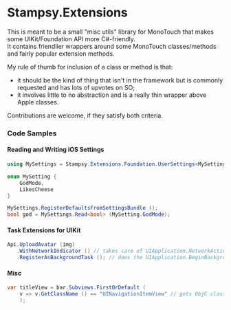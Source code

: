 Stampsy.Extensions
==================

This is meant to be a small "misc utils" library for MonoTouch that makes some UIKit/Foundation API more C#-friendly.  
It contains friendlier wrappers around some MonoTouch classes/methods and fairly popular extension methods.

My rule of thumb for inclusion of a class or method is that:

- it should be the kind of thing that isn't in the framework but is commonly requested and has lots of upvotes on SO;
- it involves little to no abstraction and is a really thin wrapper above Apple classes.

Contributions are welcome, if they satisfy both criteria.


### Code Samples

#### Reading and Writing iOS Settings

```c#
using MySettings = Stampsy.Extensions.Foundation.UserSettings<MySetting>;

enum MySetting {
    GodMode,
    LikesCheese
}

MySettings.RegisterDefaultsFromSettingsBundle ();
bool god = MySettings.Read<bool> (MySetting.GodMode);
```

#### Task Extensions for UIKit
   
```c#
Api.UploadAvatar (img)
   .WithNetworkIndicator () // takes care of UIApplication.NetworkActivityIndicatorVisible
   .RegisterAsBackgroundTask (); // does the UIApplication.BeginBackgroundTask dance
```

#### Misc

```c#
var titleView = bar.Subviews.FirstOrDefault (
    v => v.GetClassName () == "UINavigationItemView" // gets ObjC class name
    );

```
